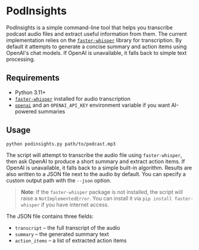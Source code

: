 # PodInsights

PodInsights is a simple command-line tool that helps you transcribe podcast audio files and extract useful information from them. The current implementation relies on the [`faster-whisper`](https://github.com/guillaumekln/faster-whisper) library for transcription. By default it attempts to generate a concise summary and action items using OpenAI's chat models. If OpenAI is unavailable, it falls back to simple text processing.

## Requirements

- Python 3.11+
- [`faster-whisper`](https://github.com/guillaumekln/faster-whisper) installed for audio transcription
- [`openai`](https://pypi.org/project/openai/) and an `OPENAI_API_KEY` environment variable if you want AI-powered summaries

## Usage

```bash
python podinsights.py path/to/podcast.mp3
```

The script will attempt to transcribe the audio file using `faster-whisper`, then ask OpenAI to produce a short summary and extract action items. If OpenAI is unavailable, it falls back to a simple built-in algorithm. Results are also written to a JSON file next to the audio by default. You can specify a custom output path with the `--json` option.

> **Note**: If the `faster-whisper` package is not installed, the script will raise a `NotImplementedError`. You can install it via `pip install faster-whisper` if you have internet access.

The JSON file contains three fields:

- `transcript` – the full transcript of the audio
- `summary` – the generated summary text
- `action_items` – a list of extracted action items
